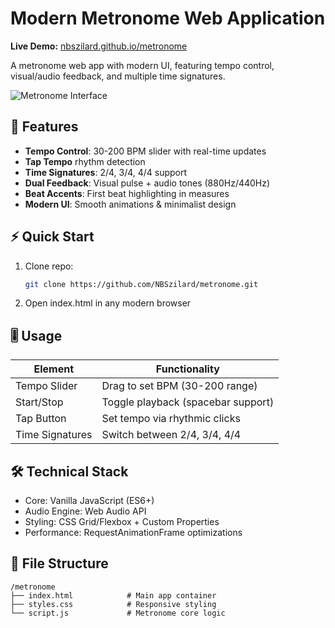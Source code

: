 # Modern Metronome Web Application  
**Live Demo:** [nbszilard.github.io/metronome](https://nbszilard.github.io/metronome/)

A metronome web app with modern UI, featuring tempo control, visual/audio feedback, and multiple time signatures.

![Metronome Interface](https://szilard.nagy-brunner.hu/projects/metronome/metronome.png)

## 🚀 Features  
- **Tempo Control**: 30-200 BPM slider with real-time updates  
- **Tap Tempo** rhythm detection  
- **Time Signatures**: 2/4, 3/4, 4/4 support  
- **Dual Feedback**: Visual pulse + audio tones (880Hz/440Hz)  
- **Beat Accents**: First beat highlighting in measures  
- **Modern UI**: Smooth animations & minimalist design  

## ⚡ Quick Start  
1. Clone repo:  
   ```bash  
   git clone https://github.com/NBSzilard/metronome.git
   ```
2. Open index.html in any modern browser

## 🎚️ Usage  

| Element          | Functionality                      |  
|------------------|------------------------------------|  
| Tempo Slider     | Drag to set BPM (30-200 range)     |  
| Start/Stop       | Toggle playback (spacebar support) |  
| Tap Button       | Set tempo via rhythmic clicks      |  
| Time Signatures  | Switch between 2/4, 3/4, 4/4      |  

## 🛠️ Technical Stack

- Core: Vanilla JavaScript (ES6+)
- Audio Engine: Web Audio API
- Styling: CSS Grid/Flexbox + Custom Properties
- Performance: RequestAnimationFrame optimizations

## 📂 File Structure
```
/metronome
├── index.html            # Main app container
├── styles.css            # Responsive styling
└── script.js             # Metronome core logic
```
